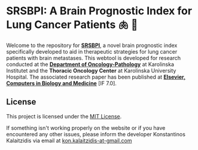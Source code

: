 # SRSBPI: A Brain Prognostic Index for Lung Cancer Patients 🫁 🧠
Welcome to the repository for [**SRSBPI**](https://srs-bpi.org/), a novel brain prognostic index specifically developed to aid in therapeutic strategies for lung cancer patients with brain metastases. This webtool is developed for research conducted at the [**Department of Oncology-Pathology**](https://ki.se/en/onkpat) at Karolinska Institutet and the **Thoracic Oncology Center** at Karolinska University Hospital.  The associated research paper has been published at [**Elsevier, Computers in Biology and Medicine**](https://www.sciencedirect.com/science/article/pii/S0010482525011412) [IF 7.0].

<!-- ---

## About SRSBPI
To create a new and reliable prognostic tool that enhances the decision-making of clinicians for lung cancer patients with brain metastasis eligible for central nervous system (CNS) stereotactic radiosurgery (SRS) facilitating personalized therapeutic strategies. -->

<!-- - **Collaborators**:  
  - Department of Oncology-Pathology, Karolinska Institutet.  
  - Thoracic Oncology Center, Karolinska University Hospital.   -->

## License

This project is licensed under the [MIT License](LICENSE).  

If something isn't working properly on the website or if you have encountered any other issues, please inform the developer Konstantinos Kalaitzidis via email at [kon.kalaitzidis-at-gmail.com](mailto:kon.kalaitzids@gmail.com)
